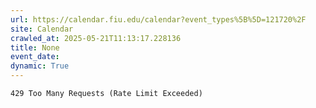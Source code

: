 ```yaml
---
url: https://calendar.fiu.edu/calendar?event_types%5B%5D=121720%2F
site: Calendar
crawled_at: 2025-05-21T11:13:17.228136
title: None
event_date: 
dynamic: True
---
```


```
429 Too Many Requests (Rate Limit Exceeded)

```

